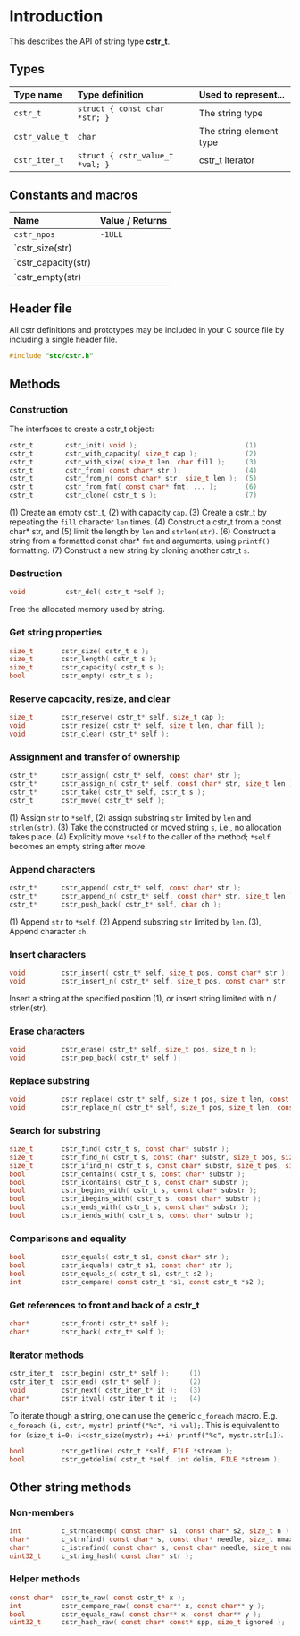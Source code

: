# Introduction

This describes the API of string type **cstr_t**.

## Types

| Type name         | Type definition                        | Used to represent...                 |
|:------------------|:---------------------------------------|:-------------------------------------|
| `cstr_t`          | `struct { const char *str; }`          | The string type                      |
| `cstr_value_t`    | `char`                                 | The string element type              |
| `cstr_iter_t`     | `struct { cstr_value_t *val; }`        | cstr_t iterator                      |

## Constants and macros

| Name                       | Value / Returns  |
|:---------------------------|:-----------------|
|  `cstr_npos`               | `-1ULL`          |
|  `cstr_size(str)           |                  |
|  `cstr_capacity(str)       |                  |
|  `cstr_empty(str)          |                  |

## Header file

All cstr definitions and prototypes may be included in your C source file by including a single header file.

```c
#include "stc/cstr.h"
```
## Methods

### Construction

The interfaces to create a cstr_t object:
```c
cstr_t        cstr_init( void );                           (1)
cstr_t        cstr_with_capacity( size_t cap );            (2)
cstr_t        cstr_with_size( size_t len, char fill );     (3)
cstr_t        cstr_from( const char* str );                (4)
cstr_t        cstr_from_n( const char* str, size_t len );  (5)
cstr_t        cstr_from_fmt( const char* fmt, ... );       (6)
cstr_t        cstr_clone( cstr_t s );                      (7)
```
(1) Create an empty cstr_t, (2) with capacity `cap`. (3) Create a cstr_t by repeating the `fill` character `len` times. (4) Construct a cstr_t from a const char* str, and (5) limit the length by `len` and `strlen(str)`. (6) Construct a string from a formatted const char* `fmt` and arguments, using `printf()` formatting. (7) Construct a new string by cloning another cstr_t `s`.

### Destruction
```c
void          cstr_del( cstr_t *self );
```
Free the allocated memory used by string.

### Get string properties
```c
size_t       cstr_size( cstr_t s );
size_t       cstr_length( cstr_t s );
size_t       cstr_capacity( cstr_t s );
bool         cstr_empty( cstr_t s );
```

### Reserve capcacity, resize, and clear
```c
size_t       cstr_reserve( cstr_t* self, size_t cap );
void         cstr_resize( cstr_t* self, size_t len, char fill );
void         cstr_clear( cstr_t* self );
```

### Assignment and transfer of ownership
```c
cstr_t*      cstr_assign( cstr_t* self, const char* str );                 (1)
cstr_t*      cstr_assign_n( cstr_t* self, const char* str, size_t len );   (2)
cstr_t*      cstr_take( cstr_t* self, cstr_t s );                          (3)
cstr_t       cstr_move( cstr_t* self );                                    (4)
```
(1) Assign `str` to `*self`, (2) assign substring `str` limited by `len` and `strlen(str)`. (3) Take the constructed or moved string `s`, i.e., no allocation takes place. (4) Explicitly move `*self` to the caller of the method; `*self` becomes an empty string after move.

### Append characters
```c
cstr_t*      cstr_append( cstr_t* self, const char* str );                (1)
cstr_t*      cstr_append_n( cstr_t* self, const char* str, size_t len );  (2)
cstr_t*      cstr_push_back( cstr_t* self, char ch );                     (3)
```
(1) Append `str` to `*self`. (2) Append substring `str` limited by `len`. (3), Append character `ch`.

### Insert characters
```c
void         cstr_insert( cstr_t* self, size_t pos, const char* str );              (1)
void         cstr_insert_n( cstr_t* self, size_t pos, const char* str, size_t n );  (2)
```
Insert a string at the specified position (1), or insert string limited with n / strlen(str).

### Erase characters
```c
void         cstr_erase( cstr_t* self, size_t pos, size_t n );
void         cstr_pop_back( cstr_t* self );
```

### Replace substring
```c
void         cstr_replace( cstr_t* self, size_t pos, size_t len, const char* str );
void         cstr_replace_n( cstr_t* self, size_t pos, size_t len, const char* str, size_t n );
```

### Search for substring
```c
size_t       cstr_find( cstr_t s, const char* substr );
size_t       cstr_find_n( cstr_t s, const char* substr, size_t pos, size_t nlen );
size_t       cstr_ifind_n( cstr_t s, const char* substr, size_t pos, size_t nlen );
bool         cstr_contains( cstr_t s, const char* substr );
bool         cstr_icontains( cstr_t s, const char* substr );
bool         cstr_begins_with( cstr_t s, const char* substr );
bool         cstr_ibegins_with( cstr_t s, const char* substr );
bool         cstr_ends_with( cstr_t s, const char* substr );
bool         cstr_iends_with( cstr_t s, const char* substr );
```

### Comparisons and equality
```c
bool         cstr_equals( cstr_t s1, const char* str );
bool         cstr_iequals( cstr_t s1, const char* str );
bool         cstr_equals_s( cstr_t s1, cstr_t s2 );
int          cstr_compare( const cstr_t *s1, const cstr_t *s2 );
```

### Get references to front and back of a cstr_t
```c
char*        cstr_front( cstr_t* self );
char*        cstr_back( cstr_t* self );
```

### Iterator methods
```c
cstr_iter_t  cstr_begin( cstr_t* self );     (1)
cstr_iter_t  cstr_end( cstr_t* self );       (2)
void         cstr_next( cstr_iter_t* it );   (3)
char*        cstr_itval( cstr_iter_t it );   (4)
```
To iterate though a string, one can use the generic `c_foreach` macro. E.g. `c_foreach (i, cstr, mystr) printf("%c", *i.val);`. This is equivalent to `for (size_t i=0; i<cstr_size(mystr); ++i) printf("%c", mystr.str[i])`.

```c
bool         cstr_getline( cstr_t *self, FILE *stream );
bool         cstr_getdelim( cstr_t *self, int delim, FILE *stream );
```

## Other string methods

### Non-members
```c
int          c_strncasecmp( const char* s1, const char* s2, size_t n );
char*        c_strnfind( const char* s, const char* needle, size_t nmax );
char*        c_istrnfind( const char* s, const char* needle, size_t nmax );
uint32_t     c_string_hash( const char* str );
```

### Helper methods
```c
const char*  cstr_to_raw( const cstr_t* x );
int          cstr_compare_raw( const char** x, const char** y );
bool         cstr_equals_raw( const char** x, const char** y );
uint32_t     cstr_hash_raw( const char* const* spp, size_t ignored );
```

